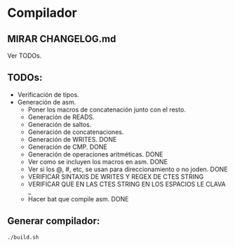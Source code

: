 # Compilador


MIRAR CHANGELOG.md
--------------------
Ver TODOs.

TODOs:
--------------------

* Verificación de tipos.
* Generación de asm.
    * Poner los macros de concatenación junto con el resto.
    * Generación de READS.
    * Generación de saltos.
    * Generación de concatenaciones.
    * Generación de WRITES. DONE
    * Generación de CMP. DONE
    * Generación de operaciones aritméticas. DONE    
    * Ver como se incluyen los macros en asm. DONE
    * Ver si los @, #, etc, se usan para direccionamiento o no joden. DONE
    * VERIFICAR SINTAXIS DE WRITES Y REGEX DE CTES STRING
    * VERIFICAR QUE EN LAS CTES STRING EN LOS ESPACIOS LE CLAVA _
    * Hacer bat que compile asm. DONE

Generar compilador:
----------------------
```sh
./build.sh
```
